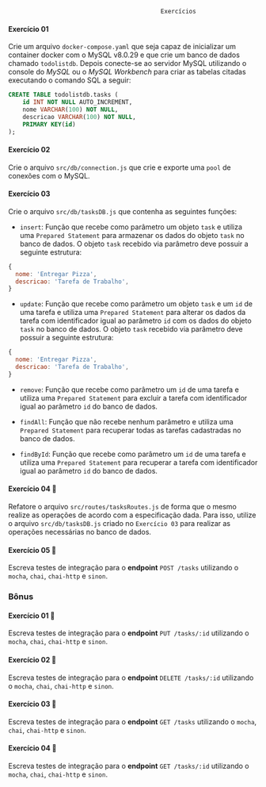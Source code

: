                                                Exercícios

#### Exercício 01
Crie um arquivo `docker-compose.yaml` que seja capaz de inicializar um container docker com o MySQL v8.0.29 e que crie um banco de dados chamado `todolistdb`. Depois conecte-se ao servidor MySQL utilizando o console do *MySQL* ou o *MySQL Workbench* para criar as tabelas citadas executando o comando SQL a seguir:

```sql
CREATE TABLE todolistdb.tasks (
    id INT NOT NULL AUTO_INCREMENT,
    nome VARCHAR(100) NOT NULL,
    descricao VARCHAR(100) NOT NULL,
    PRIMARY KEY(id)
);
```

#### Exercício 02
Crie o arquivo `src/db/connection.js` que crie e exporte uma `pool` de conexões com o MySQL.

#### Exercício 03
Crie o arquivo `src/db/tasksDB.js` que contenha as seguintes funções:

- `insert`: Função que recebe como parâmetro um objeto `task` e utiliza uma `Prepared Statement` para armazenar os dados do objeto `task` no banco de dados. O objeto `task` recebido via parâmetro deve possuir a seguinte estrutura:

```javascript
{
  nome: 'Entregar Pizza',
  descricao: 'Tarefa de Trabalho',
}
```

- `update`: Função que recebe como parâmetro um objeto `task` e um `id` de uma tarefa e utiliza uma `Prepared Statement` para alterar os dados da tarefa com identificador igual ao parâmetro `id` com os dados do objeto `task` no banco de dados. O objeto `task` recebido via parâmetro deve possuir a seguinte estrutura:

```javascript
{
  nome: 'Entregar Pizza',
  descricao: 'Tarefa de Trabalho',
}
```

- `remove`: Função que recebe como parâmetro um `id` de uma tarefa e utiliza uma `Prepared Statement` para excluir a tarefa com identificador igual ao parâmetro `id` do banco de dados.

- `findAll`: Função que não recebe nenhum parâmetro e utiliza uma `Prepared Statement` para recuperar todas as tarefas cadastradas no banco de dados.
  
- `findById`: Função que recebe como parâmetro um `id` de uma tarefa e utiliza uma `Prepared Statement` para recuperar a tarefa com identificador igual ao parâmetro `id` do banco de dados.

#### Exercício 04 🚀

Refatore o arquivo `src/routes/tasksRoutes.js` de forma que o mesmo realize as operações de acordo com a especificação dada. Para isso, utilize o arquivo `src/db/tasksDB.js` criado no `Exercício 03` para realizar as operações necessárias no banco de dados.

#### Exercício 05 🚀
Escreva testes de integração para o **endpoint** `POST /tasks` utilizando o `mocha`, `chai`, `chai-http` e `sinon`.

### Bônus

#### Exercício 01 🚀
Escreva testes de integração para o **endpoint** `PUT /tasks/:id` utilizando o `mocha`, `chai`, `chai-http` e `sinon`.

#### Exercício 02 🚀
Escreva testes de integração para o **endpoint** `DELETE /tasks/:id` utilizando o `mocha`, `chai`, `chai-http` e `sinon`.

#### Exercício 03 🚀
Escreva testes de integração para o **endpoint** `GET /tasks` utilizando o `mocha`, `chai`, `chai-http` e `sinon`.

#### Exercício 04 🚀
Escreva testes de integração para o **endpoint** `GET /tasks/:id` utilizando o `mocha`, `chai`, `chai-http` e `sinon`.
